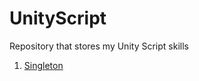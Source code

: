 # UnityScript
 Repository that stores my Unity Script skills

 1. [Singleton](https://github.com/TUNERYS/UnityScript/tree/main/Singleton "Singleton link")
